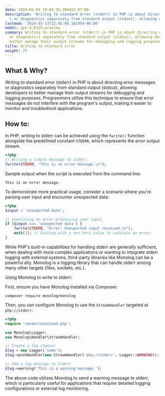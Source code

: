 ```yaml
---
date: 2024-02-03 19:03:36.286422-07:00
description: "Writing to standard error (stderr) in PHP is about directing error messages\
  \ or diagnostics separately from standard output (stdout), allowing developers\u2026"
lastmod: '2024-03-13T22:45:00.181954-06:00'
model: gpt-4-0125-preview
summary: Writing to standard error (stderr) in PHP is about directing error messages
  or diagnostics separately from standard output (stdout), allowing developers to
  better manage their output streams for debugging and logging purposes.
title: Writing to standard error
weight: 25
---
```


## What & Why?

Writing to standard error (stderr) in PHP is about directing error messages or diagnostics separately from standard output (stdout), allowing developers to better manage their output streams for debugging and logging purposes. Programmers utilize this technique to ensure that error messages do not interfere with the program's output, making it easier to monitor and troubleshoot applications.

## How to:

In PHP, writing to stderr can be achieved using the `fwrite()` function alongside the predefined constant `STDERR`, which represents the error output stream.

```php
<?php
// Writing a simple message to stderr.
fwrite(STDERR, "This is an error message.\n");
```

Sample output when the script is executed from the command line:
```
This is an error message.
```

To demonstrate more practical usage, consider a scenario where you're parsing user input and encounter unexpected data:
```php
<?php
$input = 'unexpected data';

// Simulating an error processing user input.
if ($input === 'unexpected data') {
    fwrite(STDERR, "Error: Unexpected input received.\n");
    exit(1); // Exiting with a non-zero value to indicate an error.
}
```

While PHP's built-in capabilities for handling stderr are generally sufficient, when dealing with more complex applications or wanting to integrate stderr logging with external systems, third-party libraries like Monolog can be a powerful ally. Monolog is a logging library that can handle stderr among many other targets (files, sockets, etc.).

Using Monolog to write to stderr:

First, ensure you have Monolog installed via Composer:
```
composer require monolog/monolog
```

Then, you can configure Monolog to use the `StreamHandler` targeted at `php://stderr`:

```php
<?php
require 'vendor/autoload.php';

use Monolog\Logger;
use Monolog\Handler\StreamHandler;

// Create a log channel
$log = new Logger('name');
$log->pushHandler(new StreamHandler('php://stderr', Logger::WARNING));

// Add a log message to stderr
$log->warning('This is a warning message.');
```

The above code utilizes Monolog to send a warning message to stderr, which is particularly useful for applications that require detailed logging configurations or external log monitoring.
